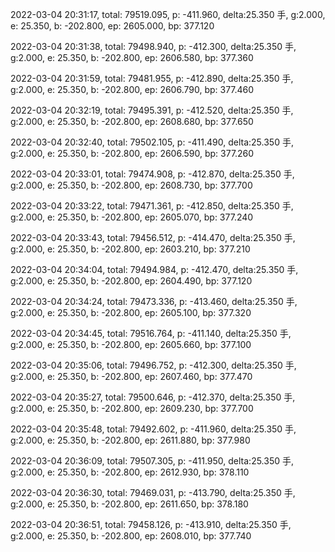 2022-03-04 20:31:17, total: 79519.095, p: -411.960, delta:25.350 手, g:2.000, e: 25.350, b: -202.800, ep: 2605.000, bp: 377.120

2022-03-04 20:31:38, total: 79498.940, p: -412.300, delta:25.350 手, g:2.000, e: 25.350, b: -202.800, ep: 2606.580, bp: 377.360

2022-03-04 20:31:59, total: 79481.955, p: -412.890, delta:25.350 手, g:2.000, e: 25.350, b: -202.800, ep: 2606.790, bp: 377.460

2022-03-04 20:32:19, total: 79495.391, p: -412.520, delta:25.350 手, g:2.000, e: 25.350, b: -202.800, ep: 2608.680, bp: 377.650

2022-03-04 20:32:40, total: 79502.105, p: -411.490, delta:25.350 手, g:2.000, e: 25.350, b: -202.800, ep: 2606.590, bp: 377.260

2022-03-04 20:33:01, total: 79474.908, p: -412.870, delta:25.350 手, g:2.000, e: 25.350, b: -202.800, ep: 2608.730, bp: 377.700

2022-03-04 20:33:22, total: 79471.361, p: -412.850, delta:25.350 手, g:2.000, e: 25.350, b: -202.800, ep: 2605.070, bp: 377.240

2022-03-04 20:33:43, total: 79456.512, p: -414.470, delta:25.350 手, g:2.000, e: 25.350, b: -202.800, ep: 2603.210, bp: 377.210

2022-03-04 20:34:04, total: 79494.984, p: -412.470, delta:25.350 手, g:2.000, e: 25.350, b: -202.800, ep: 2604.490, bp: 377.120

2022-03-04 20:34:24, total: 79473.336, p: -413.460, delta:25.350 手, g:2.000, e: 25.350, b: -202.800, ep: 2605.100, bp: 377.320

2022-03-04 20:34:45, total: 79516.764, p: -411.140, delta:25.350 手, g:2.000, e: 25.350, b: -202.800, ep: 2605.660, bp: 377.100

2022-03-04 20:35:06, total: 79496.752, p: -412.300, delta:25.350 手, g:2.000, e: 25.350, b: -202.800, ep: 2607.460, bp: 377.470

2022-03-04 20:35:27, total: 79500.646, p: -412.370, delta:25.350 手, g:2.000, e: 25.350, b: -202.800, ep: 2609.230, bp: 377.700

2022-03-04 20:35:48, total: 79492.602, p: -411.960, delta:25.350 手, g:2.000, e: 25.350, b: -202.800, ep: 2611.880, bp: 377.980

2022-03-04 20:36:09, total: 79507.305, p: -411.950, delta:25.350 手, g:2.000, e: 25.350, b: -202.800, ep: 2612.930, bp: 378.110

2022-03-04 20:36:30, total: 79469.031, p: -413.790, delta:25.350 手, g:2.000, e: 25.350, b: -202.800, ep: 2611.650, bp: 378.180

2022-03-04 20:36:51, total: 79458.126, p: -413.910, delta:25.350 手, g:2.000, e: 25.350, b: -202.800, ep: 2608.010, bp: 377.740